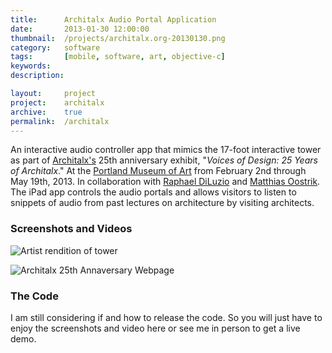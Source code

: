 ```yaml
---
title: 		Architalx Audio Portal Application
date: 		2013-01-30 12:00:00
thumbnail: 	/projects/architalx.org-20130130.png
category: 	software
tags: 		[mobile, software, art, objective-c]
keywords:
description:

layout: 	project
project:	architalx
archive:	true
permalink:  /architalx
---
```

An interactive audio controller app that mimics the 17-foot interactive
tower as part of [Architalx's][architalx] 25th anniversary exhibit,
"_Voices of Design: 25 Years of Architalx_." At the [Portland Museum of
Art][pma] from February 2nd through May 19th, 2013. In collaboration
with [Raphael DiLuzio][raphael] and [Matthias Oostrik][matthias]. The
iPad app controls the audio portals and allows visitors to listen to
snippets of audio from past lectures on architecture by visiting
architects.


### Screenshots and Videos

![Artist rendition of tower][tower]

![Architalx 25th Annaversary Webpage][architalxweb]

### The Code
I am still considering if and how to release the code. So you will just
have to enjoy the screenshots and video here or see me in person to get
a live demo.

 [architalx]: http://www.architalx.org
 [raphael]: http://www.raphaeldiluzio.com
 [matthias]: http://www.magdatt.nl
 [pma]: http://www.portlandmuseum.org/
 [tower]: {{"/projects/architalx-tower-500x300.png"|prepend:site.assetsurl}}
 [architalxweb]:{{"/projects/architalx.org-20130130.png"|prepend:site.assetsurl}}
